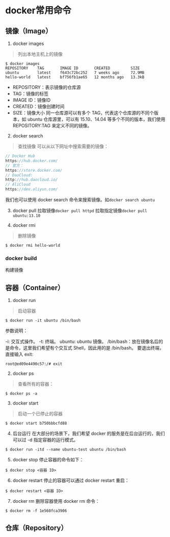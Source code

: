 <!--
 * @Author: tangdaoyong
 * @Date: 2021-01-18 22:18:15
 * @LastEditors: tangdaoyong
 * @LastEditTime: 2021-01-18 22:42:25
 * @Description: docker常用命令
-->
# docker常用命令

## 镜像（Image）

1. docker images
> 列出本地主机上的镜像
```
$ docker images
REPOSITORY    TAG       IMAGE ID       CREATED         SIZE
ubuntu        latest    f643c72bc252   7 weeks ago     72.9MB
hello-world   latest    bf756fb1ae65   12 months ago   13.3kB
```
* REPOSITORY：表示镜像的仓库源
* TAG：镜像的标签
* IMAGE ID：镜像ID
* CREATED：镜像创建时间
* SIZE：镜像大小
同一仓库源可以有多个 TAG，代表这个仓库源的不同个版本，如 ubuntu 仓库源里，可以有 15.10、14.04 等多个不同的版本，我们使用 REPOSITORY:TAG 来定义不同的镜像。

2. docker search
> 查找镜像
可以从以下网址中搜索需要的镜像：
```js
// Docker Hub
https://hub.docker.com/
// 官方：
https://store.docker.com/
// DaoCloud:
http://hub.daocloud.io/
// AliCloud
https://dev.aliyun.com/
```
我们也可以使用 docker search 命令来搜索镜像。如`docker search ubuntu`

3. docker pull
拉取镜像`docker pull httpd`
拉取指定镜像`docker pull ubuntu:13.10`

4. docker rmi
> 删除镜像
```
$ docker rmi hello-world
```

### docker build
构建镜像

## 容器（Container）

1. docker run
> 启动容器
```
$ docker run -it ubuntu /bin/bash
```
参数说明：

-i: 交互式操作。
-t: 终端。
ubuntu: ubuntu 镜像。
/bin/bash：放在镜像名后的是命令，这里我们希望有个交互式 Shell，因此用的是 /bin/bash。
要退出终端，直接输入 exit:
```
root@ed09e4490c57:/# exit
```
2. docker ps
> 查看所有的容器：
```
$ docker ps -a
```

3. docker start 
> 启动一个已停止的容器
```
$ docker start b750bbbcfd88 
```

4. 后台运行
在大部分的场景下，我们希望 docker 的服务是在后台运行的，我们可以过 -d 指定容器的运行模式。
```
$ docker run -itd --name ubuntu-test ubuntu /bin/bash
```

5. docker stop
停止容器的命令如下：
```
$ docker stop <容器 ID>
```
6. docker restart
停止的容器可以通过 docker restart 重启：
```
$ docker restart <容器 ID>
```

7. docker rm
删除容器使用 docker rm 命令：
```
$ docker rm -f 1e560fca3906
```
## 仓库（Repository）